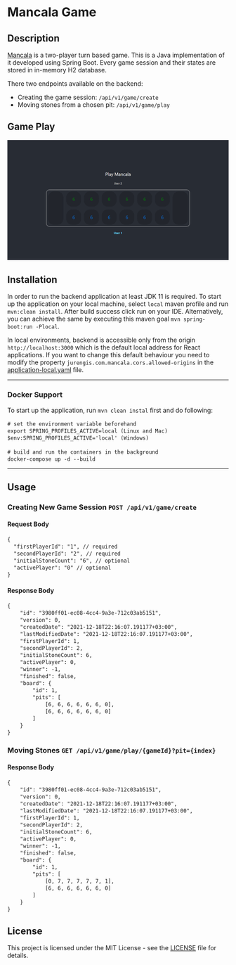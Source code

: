 # Mancala Game

## Description
[Mancala](https://en.wikipedia.org/wiki/Mancala) is a two-player turn based game.
This is a Java implementation of it developed using Spring Boot.
Every game session and their states are stored in in-memory H2 database.

There two endpoints available on the backend:
 - Creating the game session: ```/api/v1/game/create```
 - Moving stones from a chosen pit: ```/api/v1/game/play```

## Game Play
![Mancala Game Play](static/gameplay.gif "Game Play")

## Installation
In order to run the backend application at least JDK 11 is required.
To start up the application on your local machine, select ```local``` maven profile and run ```mvn:clean install```.
After build success click run on your IDE.  Alternatively, you can achieve the same by executing this maven goal ```mvn spring-boot:run -Plocal```. 

In local environments, backend is accessible only from the origin ```http://localhost:3000``` which is the default local address for React applications. 
If you want to change this default behaviour you need to modify the property ```jurengis.com.mancala.cors.allowed-origins``` in the [application-local.yaml](./src/main/resources/application-local.yaml) file.

---
### Docker Support
To start up the application, run ```mvn clean instal``` first and do following:
```
# set the environment variable beforehand
export SPRING_PROFILES_ACTIVE=local (Linux and Mac)
$env:SPRING_PROFILES_ACTIVE='local' (Windows)

# build and run the containers in the background
docker-compose up -d --build
```
---

## Usage
### Creating New Game Session ```POST /api/v1/game/create```
#### Request Body
```
{
  "firstPlayerId": "1", // required
  "secondPlayerId": "2", // required
  "initialStoneCount": "6", // optional
  "activePlayer": "0" // optional
}
```
#### Response Body
```
{
    "id": "3980ff01-ec08-4cc4-9a3e-712c03ab5151",
    "version": 0,
    "createdDate": "2021-12-18T22:16:07.191177+03:00",
    "lastModifiedDate": "2021-12-18T22:16:07.191177+03:00",
    "firstPlayerId": 1,
    "secondPlayerId": 2,
    "initialStoneCount": 6,
    "activePlayer": 0,
    "winner": -1,
    "finished": false,
    "board": {
        "id": 1,
        "pits": [
            [6, 6, 6, 6, 6, 6, 0],
            [6, 6, 6, 6, 6, 6, 0]
        ]
    }
}
```
### Moving Stones ```GET /api/v1/game/play/{gameId}?pit={index}```
#### Response Body
```
{
    "id": "3980ff01-ec08-4cc4-9a3e-712c03ab5151",
    "version": 0,
    "createdDate": "2021-12-18T22:16:07.191177+03:00",
    "lastModifiedDate": "2021-12-18T22:16:07.191177+03:00",
    "firstPlayerId": 1,
    "secondPlayerId": 2,
    "initialStoneCount": 6,
    "activePlayer": 0,
    "winner": -1,
    "finished": false,
    "board": {
        "id": 1,
        "pits": [
            [0, 7, 7, 7, 7, 7, 1],
            [6, 6, 6, 6, 6, 6, 0]
        ]
    }
}
```

## License
This project is licensed under the MIT License - see the [LICENSE](LICENSE) file for details.
